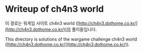 # Writeup of ch4n3 world

이 경로는 워게임 사이트 ch4n3 world ([http://ch4n3.dothome.co.kr/](http://ch4n3.dothome.co.kr/))의 풀이들입니다.

This directory is solutions of the wargame challenge ch4n3 world ([http://ch4n3.dothome.co.kr/](http://ch4n3.dothome.co.kr/)).